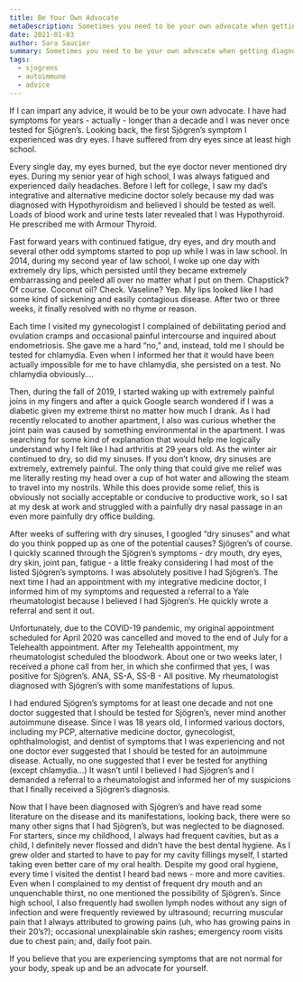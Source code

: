 ```yaml
---
title: Be Your Own Advocate
metaDescription: Sometimes you need to be your own advocate when getting diagnosed with an autoimmune disease.
date: 2021-01-03
author: Sara Saucier
summary: Sometimes you need to be your own advocate when getting diagnosed with an autoimmune disease.
tags:
  - sjogrens
  - autoimmune
  - advice
---
```

If I can impart any advice, it would be to be your own advocate. I have had symptoms for years - actually - longer than a decade and I was never once tested for Sjögren’s. Looking back, the first Sjögren’s symptom I experienced was dry eyes. I have suffered from dry eyes since at least high school. 

Every single day, my eyes burned, but the eye doctor never mentioned dry eyes. During my senior year of high school, I was always fatigued and experienced daily headaches. Before I left for college, I saw my dad’s integrative and alternative medicine doctor solely because my dad was diagnosed with Hypothyroidism and believed I should be tested as well. Loads of blood work and urine tests later revealed that I was Hypothyroid. He prescribed me with Armour Thyroid. 

Fast forward years with continued fatigue, dry eyes, and dry mouth and several other odd symptoms started to pop up while I was in law school. In 2014, during my second year of law school, I woke up one day with extremely dry lips, which persisted until they became extremely embarrassing and peeled all over no matter what I put on them. Chapstick? Of course. Coconut oil? Check. Vaseline? Yep. My lips looked like I had some kind of sickening and easily contagious disease. After two or three weeks, it finally resolved with no rhyme or reason.  

Each time I visited my gynecologist I complained of debilitating period and ovulation cramps and occasional painful intercourse and inquired about endometriosis. She gave me a hard “no,” and, instead, told me I should be tested for chlamydia. Even when I informed her that it would have been actually impossible for me to have chlamydia, she persisted on a test. No chlamydia obviously…. 

Then, during the fall of 2019, I started waking up with extremely painful joins in my fingers and after a quick Google search wondered if I was a diabetic given my extreme thirst no matter how much I drank. As I had recently relocated to another apartment, I also was curious whether the joint pain was caused by something environmental in the apartment. I was searching for some kind of explanation that would help me logically understand why I felt like I had arthritis at 29 years old. As the winter air continued to dry, so did my sinuses. If you don’t know, dry sinuses are extremely, extremely painful. The only thing that could give me relief was me literally resting my head over a cup of hot water and allowing the steam to travel into my nostrils. While this does provide some relief, this is obviously not socially acceptable or conducive to productive work, so I sat at my desk at work and struggled with a painfully dry nasal passage in an even more painfully dry office building. 

After weeks of suffering with dry sinuses, I googled “dry sinuses” and what do you think popped up as one of the potential causes? Sjögren’s of course. I quickly scanned through the Sjögren’s symptoms - dry mouth, dry eyes, dry skin, joint pan, fatigue - a little freaky considering I had most of the listed Sjögren’s symptoms. I was absolutely positive I had Sjögren’s. The next time I had an appointment with my integrative medicine doctor, I informed him of my symptoms and requested a referral to a Yale rheumatologist because I believed I had Sjögren’s. He quickly wrote a referral and sent it out.

Unfortunately, due to the COVID-19 pandemic, my original appointment scheduled for April 2020 was cancelled and moved to the end of July for a Telehealth appointment. After my Telehealth appointment, my rheumatologist scheduled the bloodwork. About one or two weeks later, I received a phone call from her, in which she confirmed that yes, I was positive for Sjögren’s. ANA, SS-A, SS-B - All positive. My rheumatologist diagnosed with Sjögren’s with some manifestations of lupus. 

I had endured Sjögren’s symptoms for at least one decade and not one doctor suggested that I should be tested for Sjögren’s, never mind another autoimmune disease. Since I was 18 years old, I informed various doctors, including my PCP, alternative medicine doctor, gynecologist, ophthalmologist, and dentist of symptoms that I was experiencing and not one doctor ever suggested that I should be tested for an autoimmune disease. Actually, no one suggested that I ever be tested for anything (except chlamydia...) It wasn’t until I believed I had Sjögren’s and I demanded a referral to a rheumatologist and informed her of my suspicions that I finally received a Sjögren’s diagnosis.

Now that I have been diagnosed with Sjögren’s and have read some literature on the disease and its manifestations, looking back, there were so many other signs that I had Sjögren’s, but was neglected to be diagnosed. For starters, since my childhood, I always had frequent cavities, but as a child, I definitely never flossed and didn’t have the best dental hygiene. As I grew older and started to have to pay for my cavity fillings myself, I started taking even better care of my oral health. Despite my good oral hygiene, every time I visited the dentist I heard bad news - more and more cavities. Even when I complained to my dentist of frequent dry mouth and an unquenchable thirst, no one mentioned the possibility of Sjögren’s. Since high school, I also frequently had swollen lymph nodes without any sign of infection and were frequently reviewed by ultrasound; recurring muscular pain that I always attributed to growing pains (uh, who has growing pains in their 20’s?); occasional unexplainable skin rashes; emergency room visits due to chest pain; and, daily foot pain. 

If you believe that you are experiencing symptoms that are not normal for your body, speak up and be an advocate for yourself. 

